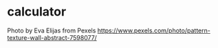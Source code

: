 # calculator

Photo by Eva Elijas from Pexels
https://www.pexels.com/photo/pattern-texture-wall-abstract-7598077/